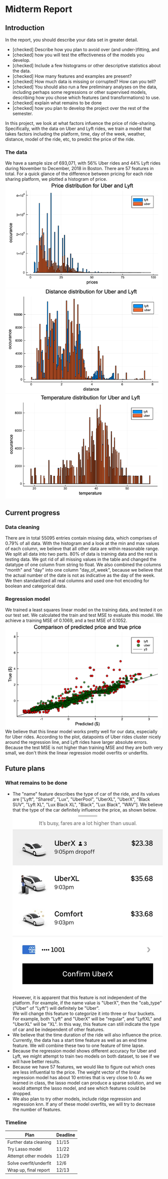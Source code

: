 # Midterm Report

## Introduction

In the report, you should describe your data set in greater detail.

- [checked] Describe how you plan to avoid over (and under-)fitting, and
- [checked] how you will test the effectiveness of the models you develop.
- [checked] Include a few histograms or other descriptive statistics about the data.
- [checked] How many features and examples are present?
- [checked] How much data is missing or corrupted? How can you tell?
- [checked] You should also run a few preliminary analyses on the data, including perhaps some regressions or other supervised models, describing how you chose which features (and transformations) to use.
- [checked] explain what remains to be done
- [checked] how you plan to develop the project over the rest of the semester.

In this project, we look at what factors infuence the price of ride-sharing. Specifically, with the data on Uber and Lyft rides, we train a model that takes factors including the platform, time, day of the week, weather, distance, model of the ride, etc, to predict the price of the ride.

### The data

We have a sample size of 693,071, with 56% Uber rides and 44% Lyft rides during November to December, 2018 in Boston. There are 57 features in total. For a quick glance of the difference between pricing for each ride sharing platform, we plotted a histogram of price.
![histogram of price for Uber and Lyft](price_histogram.png)
![histogram of distance for Uber and Lyft](distance_histogram.png)
![histogram of temperature for Uber and Lyft](temperature_histogram.png)

## Current progress

### Data cleaning

There are in total 55095 entries contain missing data, which comprises of 0.79% of all data. With the histogram and a look at the min and max values of each column, we believe that all other data are within reasonable range.
We split all data into two parts. 80% of data is training data and the rest is testing data.
We got rid of all missing values in the table and changed the datatype of one column from string to float. We also combined the columns "month" and "day" into one column "day_of_week", because we believe that the actual number of the date is not as indicative as the day of the week. We then standardized all real columns and used one-hot encoding for boolean and categorical data.

### Regression model

We trained a least squares linear model on the training data, and tested it on our test set. We calculated the train and test MSE to evaluate this model. We achieve a training MSE of 0.1069, and a test MSE of 0.1052.
![prediction for Uber and Lyft](color_regression.png)
We believe that this linear model works pretty well for our data, especially for Uber rides. According to the plot, datapoints of Uber rides cluster nicely around the regression line, and Lyft rides have larger absolute errors.
Because the test MSE is not higher than training MSE and they are both very small, we don't think the linear regression model overfits or underfits.

## Future plans

### What remains to be done

- The "name" feature describes the type of car of the ride, and its values are ["Lyft", "Shared", "Lux", "UberPool", "UberXL", "UberX", "Black SUV", "Lyft XL", "Lux Black XL", "Black", "Lux Black", "WAV"]. We believe that the type of the car definitely influence the price, as shown below.
  ![different type of car has different price](uber.jpeg)
  However, it is apparent that this feature is not independent of the platform. For example, if the name value is "UberX", then the "cab_type" ("Uber" of "Lyft") will definitely be "Uber".  
  We will change this feature to categorize it into three or four buckets. For example, both "Lyft" and "UberX" will be "regular", and "LyftXL" and "UberXL" will be "XL". In this way, this feature can still indicate the type of car and be independent of other features.
- We believe that the time duration of the ride will also influence the price. Currently, the data has a start time feature as well as an end time feature. We will combine these two to one feature of time lapse.
- Because the regression model shows different accuracy for Uber and Lyft, we might attempt to train two models on both dataset, to see if we will have better results.
- Because we have 57 features, we would like to figure out which ones are less influential to the price. The weight vector of the linear regression model has about 10 entries that is very close to 0. As we learned in class, the lasso model can produce a sparse solution, and we would attempt the lasso model, and see which features could be dropped.
- We also plan to try other models, include ridge regression and regression knn. If any of these model overfits, we will try to decrease the number of features.

### Timeline

| Plan                   | Deadline |
| ---------------------- | -------- |
| Further data cleaning  | 11/15    |
| Try Lasso model        | 11/22    |
| Attempt other models   | 11/29    |
| Solve overfit/underfit | 12/6     |
| Wrap up, final report  | 12/13    |
